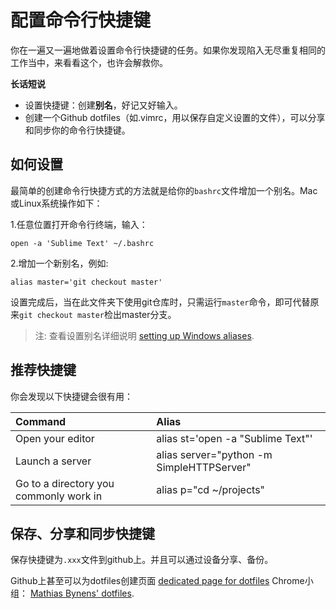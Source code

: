 # 配置命令行快捷键

你在一遍又一遍地做着设置命令行快捷键的任务。如果你发现陷入无尽重复相同的工作当中，来看看这个，也许会解救你。

**长话短说**

* 设置快捷键：创建**别名**，好记又好输入。
* 创建一个Github dotfiles（如.vimrc，用以保存自定义设置的文件），可以分享和同步你的命令行快捷键。

## 如何设置

最简单的创建命令行快捷方式的方法就是给你的`bashrc`文件增加一个别名。Mac或Linux系统操作如下：

1.任意位置打开命令行终端，输入：
```
open -a 'Sublime Text' ~/.bashrc
```

2.增加一个新别名，例如:
```
alias master='git checkout master'
```
设置完成后，当在此文件夹下使用git仓库时，只需运行`master`命令，即可代替原来`git checkout master`检出master分支。

> 注: 查看设置别名详细说明 [setting up Windows aliases](https://msdn.microsoft.com/en-us/library/windows/desktop/ms682057(v=vs.85).aspx).

## 推荐快捷键

你会发现以下快捷键会很有用：

|Command | Alias |
|:-------|:------|
|Open your editor|	alias st='open -a "Sublime Text"'|
|Launch a server|	alias server="python -m SimpleHTTPServer"|
|Go to a directory you commonly work in|	alias p="cd ~/projects"|

## 保存、分享和同步快捷键

保存快捷键为`.xxx`文件到github上。并且可以通过设备分享、备份。

Github上甚至可以为dotfiles创建页面 [dedicated page for dotfiles](https://dotfiles.github.io/) Chrome小组： [Mathias Bynens' dotfiles](https://github.com/mathiasbynens/dotfiles).